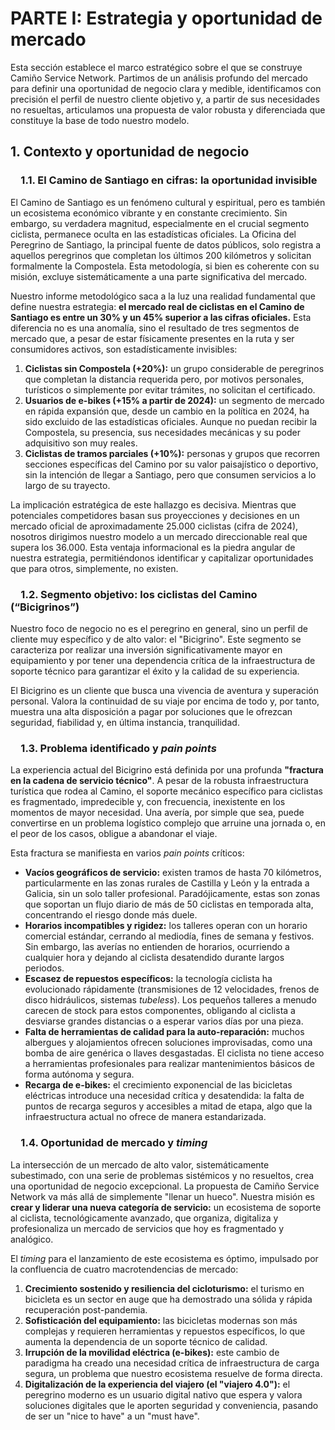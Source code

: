 # **PARTE I: Estrategia y oportunidad de mercado**

Esta sección establece el marco estratégico sobre el que se construye Camiño Service Network. Partimos de un análisis profundo del mercado para definir una oportunidad de negocio clara y medible, identificamos con precisión el perfil de nuestro cliente objetivo y, a partir de sus necesidades no resueltas, articulamos una propuesta de valor robusta y diferenciada que constituye la base de todo nuestro modelo.

## **1. Contexto y oportunidad de negocio**

###  1.1. El Camino de Santiago en cifras: la oportunidad invisible

El Camino de Santiago es un fenómeno cultural y espiritual, pero es también un ecosistema económico vibrante y en constante crecimiento. Sin embargo, su verdadera magnitud, especialmente en el crucial segmento ciclista, permanece oculta en las estadísticas oficiales. La Oficina del Peregrino de Santiago, la principal fuente de datos públicos, solo registra a aquellos peregrinos que completan los últimos 200 kilómetros y solicitan formalmente la Compostela. Esta metodología, si bien es coherente con su misión, excluye sistemáticamente a una parte significativa del mercado.

Nuestro informe metodológico saca a la luz una realidad fundamental que define nuestra estrategia: **el mercado real de ciclistas en el Camino de Santiago es entre un 30% y un 45% superior a las cifras oficiales.** Esta diferencia no es una anomalía, sino el resultado de tres segmentos de mercado que, a pesar de estar físicamente presentes en la ruta y ser consumidores activos, son estadísticamente invisibles:

1. **Ciclistas sin Compostela (+20%):** un grupo considerable de peregrinos que completan la distancia requerida pero, por motivos personales, turísticos o simplemente por evitar trámites, no solicitan el certificado.
2. **Usuarios de e-bikes (+15% a partir de 2024):** un segmento de mercado en rápida expansión que, desde un cambio en la política en 2024, ha sido excluido de las estadísticas oficiales. Aunque no puedan recibir la Compostela, su presencia, sus necesidades mecánicas y su poder adquisitivo son muy reales.
3. **Ciclistas de tramos parciales (+10%):** personas y grupos que recorren secciones específicas del Camino por su valor paisajístico o deportivo, sin la intención de llegar a Santiago, pero que consumen servicios a lo largo de su trayecto.

La implicación estratégica de este hallazgo es decisiva. Mientras que potenciales competidores basan sus proyecciones y decisiones en un mercado oficial de aproximadamente 25.000 ciclistas (cifra de 2024), nosotros dirigimos nuestro modelo a un mercado direccionable real que supera los 36.000. Esta ventaja informacional es la piedra angular de nuestra estrategia, permitiéndonos identificar y capitalizar oportunidades que para otros, simplemente, no existen.

###  1.2. Segmento objetivo: los ciclistas del Camino (“Bicigrinos”)

Nuestro foco de negocio no es el peregrino en general, sino un perfil de cliente muy específico y de alto valor: el "Bicigrino". Este segmento se caracteriza por realizar una inversión significativamente mayor en equipamiento y por tener una dependencia crítica de la infraestructura de soporte técnico para garantizar el éxito y la calidad de su experiencia.

El Bicigrino es un cliente que busca una vivencia de aventura y superación personal. Valora la continuidad de su viaje por encima de todo y, por tanto, muestra una alta disposición a pagar por soluciones que le ofrezcan seguridad, fiabilidad y, en última instancia, tranquilidad.

###  1.3. Problema identificado y _pain points_

La experiencia actual del Bicigrino está definida por una profunda **"fractura en la cadena de servicio técnico"**. A pesar de la robusta infraestructura turística que rodea al Camino, el soporte mecánico específico para ciclistas es fragmentado, impredecible y, con frecuencia, inexistente en los momentos de mayor necesidad. Una avería, por simple que sea, puede convertirse en un problema logístico complejo que arruine una jornada o, en el peor de los casos, obligue a abandonar el viaje.

Esta fractura se manifiesta en varios _pain points_ críticos:

- **Vacíos geográficos de servicio:** existen tramos de hasta 70 kilómetros, particularmente en las zonas rurales de Castilla y León y la entrada a Galicia, sin un solo taller profesional. Paradójicamente, estas son zonas que soportan un flujo diario de más de 50 ciclistas en temporada alta, concentrando el riesgo donde más duele.
- **Horarios incompatibles y rigidez:** los talleres operan con un horario comercial estándar, cerrando al mediodía, fines de semana y festivos. Sin embargo, las averías no entienden de horarios, ocurriendo a cualquier hora y dejando al ciclista desatendido durante largos periodos.
- **Escasez de repuestos específicos:** la tecnología ciclista ha evolucionado rápidamente (transmisiones de 12 velocidades, frenos de disco hidráulicos, sistemas _tubeless_). Los pequeños talleres a menudo carecen de stock para estos componentes, obligando al ciclista a desviarse grandes distancias o a esperar varios días por una pieza.
- **Falta de herramientas de calidad para la auto-reparación:** muchos albergues y alojamientos ofrecen soluciones improvisadas, como una bomba de aire genérica o llaves desgastadas. El ciclista no tiene acceso a herramientas profesionales para realizar mantenimientos básicos de forma autónoma y segura.
- **Recarga de e-bikes:** el crecimiento exponencial de las bicicletas eléctricas introduce una necesidad crítica y desatendida: la falta de puntos de recarga seguros y accesibles a mitad de etapa, algo que la infraestructura actual no ofrece de manera estandarizada.

###  1.4. Oportunidad de mercado y _timing_

La intersección de un mercado de alto valor, sistemáticamente subestimado, con una serie de problemas sistémicos y no resueltos, crea una oportunidad de negocio excepcional. La propuesta de Camiño Service Network va más allá de simplemente "llenar un hueco". Nuestra misión es **crear y liderar una nueva categoría de servicio:** un ecosistema de soporte al ciclista, tecnológicamente avanzado, que organiza, digitaliza y profesionaliza un mercado de servicios que hoy es fragmentado y analógico.

El _timing_ para el lanzamiento de este ecosistema es óptimo, impulsado por la confluencia de cuatro macrotendencias de mercado:

1. **Crecimiento sostenido y resiliencia del cicloturismo:** el turismo en bicicleta es un sector en auge que ha demostrado una sólida y rápida recuperación post-pandemia.
2. **Sofisticación del equipamiento:** las bicicletas modernas son más complejas y requieren herramientas y repuestos específicos, lo que aumenta la dependencia de un soporte técnico de calidad.
3. **Irrupción de la movilidad eléctrica (e-bikes):** este cambio de paradigma ha creado una necesidad crítica de infraestructura de carga segura, un problema que nuestro ecosistema resuelve de forma directa.
4. **Digitalización de la experiencia del viajero (el "viajero 4.0"):** el peregrino moderno es un usuario digital nativo que espera y valora soluciones digitales que le aporten seguridad y conveniencia, pasando de ser un "nice to have" a un "must have".
